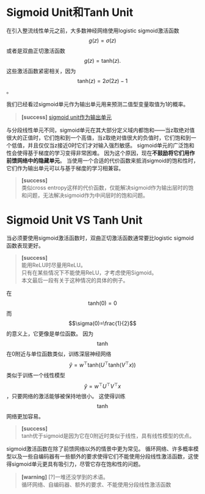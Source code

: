# Sigmoid Unit和Tanh Unit

在引入整流线性单元之前，大多数神经网络使用logistic sigmoid激活函数
$$
g(z) = \sigma(z)
$$
或者是双曲正切激活函数
$$
g(z) = \text{tanh}(z).
$$
这些激活函数紧密相关，因为$$\text{tanh}(z)=2\sigma(2z)-1$$。

我们已经看过sigmoid单元作为输出单元用来预测二值型变量取值为1的概率。  
> **[success]** [sigmoid unit作为输出单元](TODO)  

与分段线性单元不同，sigmoid单元在其大部分定义域内都饱和——当z取绝对值很大的正值时，它们饱和到一个高值，当z取绝对值很大的负值时，它们饱和到一个低值，并且仅仅当z接近0时它们才对输入强烈敏感。
sigmoid单元的广泛饱和性会使得基于梯度的学习变得非常困难。
因为这个原因，现在**不鼓励将它们用作前馈网络中的隐藏单元**。
当使用一个合适的代价函数来抵消sigmoid的饱和性时，它们作为输出单元可以与基于梯度的学习相兼容。  
> **[success]**   
类似cross entropy这样的代价函数，仅能解决sigmoid作为输出层时的饱和问题，无法解决sigmoid作为中间层时的饱和问题。  

# Sigmoid Unit VS Tanh Unit

当必须要使用sigmoid激活函数时，双曲正切激活函数通常要比logistic sigmoid函数表现更好。  
> **[success]**  
能用ReLU时尽量用ReLU。  
只有在某些情况下不能使用ReLU，才考虑使用Sigmoid。  
本文最后一段有关于这种情况的具体的例子。  

在$$\text{tanh}(0)=0$$而$$\sigma(0)=\frac{1}{2}$$的意义上，它更像是单位函数。
因为$$\text{tanh}$$在0附近与单位函数类似，训练深层神经网络$$\hat{y}=w^\top \text{tanh}(U^\top \text{tanh}(V^\top x))$$类似于训练一个线性模型$$\hat{y}= w^\top U^\top V^\top x$$，只要网络的激活能够被保持地很小。
这使得训练$$\text{tanh}$$网络更加容易。  
> **[success]**  
tanh优于sigmoid是因为它在0附近时类似于线性，具有线性模型的优点。  

sigmoid激活函数在除了前馈网络以外的情景中更为常见。
循环网络、许多概率模型以及一些自编码器有一些额外的要求使得它们不能使用分段线性激活函数，这使得sigmoid单元更具有吸引力，尽管它存在饱和性的问题。  
> **[warning]** [?]一堆还没学到的术语。  
循环网络、自编码器、额外的要求、不能使用分段线性激活函数  


